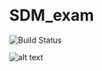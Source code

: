 # SDM_exam
![Build Status](https://travis-ci.com/samadio/SDM_exam.svg?branch=master)

![alt text](http://url/to/INRO.png)
